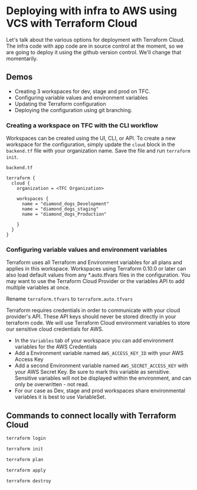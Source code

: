 # Deploying with infra to AWS using VCS with Terraform Cloud

Let's talk about the various options for deployment with Terraform Cloud. The infra code with app code are in source control at the moment, so we are going to deploy it using the github version control. We'll change that momentarily.

## Demos

- Creating 3 workspaces for dev, stage and prod on TFC.
- Configuring variable values and environment variables
- Updating the Terraform configuration
- Deploying the configuration using git branching.

### Creating a workspace on TFC with the CLI workflow

Workspaces can be created using the UI, CLI, or API. To create a new workspace for the configuration, simply update the `cloud` block in the `backend.tf` file with your organization name. Save the file and run `terraform init`.

`backend.tf`

```hcl
terraform {
  cloud {
    organization = <TFC Organization>

    workspaces {
      name = "diamond_dogs_Development"
      name = "diamond_dogs_staging"
      name = "diamond_dogs_Production"

    }
  }
}
```
### Configuring variable values and environment variables

Terraform uses all Terraform and Environment variables for all plans and applies in this workspace. Workspaces using Terraform 0.10.0 or later can also load default values from any \*.auto.tfvars files in the configuration. You may want to use the Terraform Cloud Provider or the variables API to add multiple variables at once.

Rename `terraform.tfvars` to `terraform.auto.tfvars`

Terraform requires credentials in order to communicate with your cloud provider's API. These API keys should never be stored directly in your terraform code. We will use Terraform Cloud environment variables to store our sensitive cloud credentials for AWS.

- In the `Variables` tab of your workspace you can add environment variables for the AWS Credentials
- Add a Environment variable named `AWS_ACCESS_KEY_ID` with your AWS Access Key
- Add a second Environment variable named `AWS_SECRET_ACCESS_KEY` with your AWS Secret Key. Be sure to mark this variable as sensitive. Sensitive variables will not be displayed within the environment, and can only be overwritten - not read.
- For our case as Dev, stage and prod workspaces share environmental variables it is best to use VariableSet.

## Commands to connect locally with Terraform Cloud

```bash
terraform login
```
```bash
terraform init
```
```bash
terraform plan
```
```bash
terraform apply
```
```bash
terraform destroy
```

